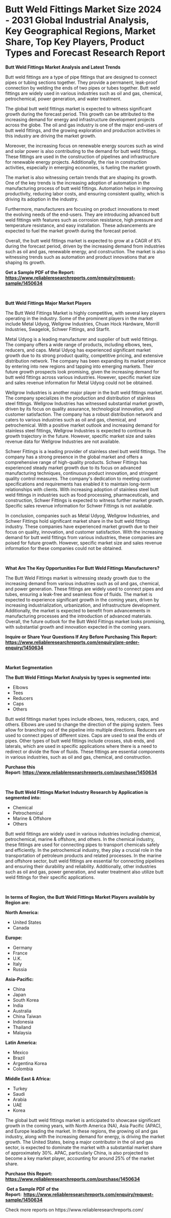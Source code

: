 <p><h1>Butt Weld Fittings Market Size 2024 - 2031 Global Industrial Analysis, Key Geographical Regions, Market Share, Top Key Players, Product Types and Forecast Research Report</h1></p><p><strong>Butt Weld Fittings Market Analysis and Latest Trends</strong></p>
<p><p>Butt weld fittings are a type of pipe fittings that are designed to connect pipes or tubing sections together. They provide a permanent, leak-proof connection by welding the ends of two pipes or tubes together. Butt weld fittings are widely used in various industries such as oil and gas, chemical, petrochemical, power generation, and water treatment.</p><p>The global butt weld fittings market is expected to witness significant growth during the forecast period. This growth can be attributed to the increasing demand for energy and infrastructure development projects across the globe. The oil and gas industry is one of the major end-users of butt weld fittings, and the growing exploration and production activities in this industry are driving the market growth.</p><p>Moreover, the increasing focus on renewable energy sources such as wind and solar power is also contributing to the demand for butt weld fittings. These fittings are used in the construction of pipelines and infrastructure for renewable energy projects. Additionally, the rise in construction activities, especially in emerging economies, is fueling the market growth.</p><p>The market is also witnessing certain trends that are shaping its growth. One of the key trends is the increasing adoption of automation in the manufacturing process of butt weld fittings. Automation helps in improving productivity, reducing labor costs, and ensuring consistent quality, which is driving its adoption in the industry.</p><p>Furthermore, manufacturers are focusing on product innovations to meet the evolving needs of the end-users. They are introducing advanced butt weld fittings with features such as corrosion resistance, high pressure and temperature resistance, and easy installation. These advancements are expected to fuel the market growth during the forecast period.</p><p>Overall, the butt weld fittings market is expected to grow at a CAGR of 8% during the forecast period, driven by the increasing demand from industries such as oil and gas, renewable energy, and construction. The market is also witnessing trends such as automation and product innovations that are shaping its growth.</p></p>
<p><strong>Get a Sample PDF of the Report:&nbsp; <a href="https://www.reliableresearchreports.com/enquiry/request-sample/1450634">https://www.reliableresearchreports.com/enquiry/request-sample/1450634</a></strong></p>
<p>&nbsp;</p>
<p><strong>Butt Weld Fittings Major Market Players</strong></p>
<p><p>The Butt Weld Fittings Market is highly competitive, with several key players operating in the industry. Some of the prominent players in the market include Metal Udyog, Wellgrow Industries, Chuan Hock Hardware, Morrill Industries, Swagelok, Schwer Fittings, and Starfit.</p><p>Metal Udyog is a leading manufacturer and supplier of butt weld fittings. The company offers a wide range of products, including elbows, tees, reducers, and caps. Metal Udyog has experienced significant market growth due to its strong product quality, competitive pricing, and extensive distribution network. The company has been expanding its market presence by entering into new regions and tapping into emerging markets. Their future growth prospects look promising, given the increasing demand for butt weld fittings across various industries. However, specific market size and sales revenue information for Metal Udyog could not be obtained.</p><p>Wellgrow Industries is another major player in the butt weld fittings market. The company specializes in the production and distribution of stainless steel fittings. Wellgrow Industries has witnessed substantial market growth, driven by its focus on quality assurance, technological innovation, and customer satisfaction. The company has a robust distribution network and caters to various industries such as oil and gas, chemical, and petrochemical. With a positive market outlook and increasing demand for stainless steel fittings, Wellgrow Industries is expected to continue its growth trajectory in the future. However, specific market size and sales revenue data for Wellgrow Industries are not available.</p><p>Schwer Fittings is a leading provider of stainless steel butt weld fittings. The company has a strong presence in the global market and offers a comprehensive range of high-quality products. Schwer Fittings has experienced steady market growth due to its focus on advanced manufacturing techniques, continuous product innovation, and stringent quality control measures. The company's dedication to meeting customer specifications and requirements has enabled it to maintain long-term relationships with clients. With increasing adoption of stainless steel butt weld fittings in industries such as food processing, pharmaceuticals, and construction, Schwer Fittings is expected to witness further market growth. Specific sales revenue information for Schwer Fittings is not available.</p><p>In conclusion, companies such as Metal Udyog, Wellgrow Industries, and Schwer Fittings hold significant market share in the butt weld fittings industry. These companies have experienced market growth due to their focus on quality, innovation, and customer satisfaction. With the increasing demand for butt weld fittings from various industries, these companies are poised for future growth. However, specific market size and sales revenue information for these companies could not be obtained.</p></p>
<p>&nbsp;</p>
<p><strong>What Are The Key Opportunities For Butt Weld Fittings Manufacturers?</strong></p>
<p><p>The Butt Weld Fittings market is witnessing steady growth due to the increasing demand from various industries such as oil and gas, chemical, and power generation. These fittings are widely used to connect pipes and tubes, ensuring a leak-free and seamless flow of fluids. The market is expected to experience significant growth in the coming years, driven by increasing industrialization, urbanization, and infrastructure development. Additionally, the market is expected to benefit from advancements in manufacturing processes and the introduction of advanced materials. Overall, the future outlook for the Butt Weld Fittings market looks promising, with substantial growth and innovation expected in the coming years.</p></p>
<p><strong>Inquire or Share Your Questions If Any Before Purchasing This Report: <a href="https://www.reliableresearchreports.com/enquiry/pre-order-enquiry/1450634">https://www.reliableresearchreports.com/enquiry/pre-order-enquiry/1450634</a></strong></p>
<p>&nbsp;</p>
<p><strong>Market Segmentation</strong></p>
<p><strong>The Butt Weld Fittings Market Analysis by types is segmented into:</strong></p>
<p><ul><li>Elbows</li><li>Tees</li><li>Reducers</li><li>Caps</li><li>Others</li></ul></p>
<p><p>Butt weld fittings market types include elbows, tees, reducers, caps, and others. Elbows are used to change the direction of the piping system. Tees allow for branching out of the pipeline into multiple directions. Reducers are used to connect pipes of different sizes. Caps are used to seal the ends of pipes. Other types of butt weld fittings include crosses, stub ends, and laterals, which are used in specific applications where there is a need to redirect or divide the flow of fluids. These fittings are essential components in various industries, such as oil and gas, chemical, and construction.</p></p>
<p><strong>Purchase this Report:&nbsp;<a href="https://www.reliableresearchreports.com/purchase/1450634">https://www.reliableresearchreports.com/purchase/1450634</a></strong></p>
<p>&nbsp;</p>
<p><strong>The Butt Weld Fittings Market Industry Research by Application is segmented into:</strong></p>
<p><ul><li>Chemical</li><li>Petrochemical</li><li>Marine & Offshore</li><li>Others</li></ul></p>
<p><p>Butt weld fittings are widely used in various industries including chemical, petrochemical, marine & offshore, and others. In the chemical industry, these fittings are used for connecting pipes to transport chemicals safely and efficiently. In the petrochemical industry, they play a crucial role in the transportation of petroleum products and related processes. In the marine and offshore sector, butt weld fittings are essential for connecting pipelines and ensuring their durability and reliability. Additionally, other industries such as oil and gas, power generation, and water treatment also utilize butt weld fittings for their specific applications.</p></p>
<p>&nbsp;</p>
<p><strong>In terms of Region, the Butt Weld Fittings Market Players available by Region are:</strong></p>
<p>
    <p> <strong> North America: </strong>
        <ul>
            <li>United States</li>
            <li>Canada</li>
        </ul>
        </p> 
    <p> <strong> Europe: </strong>
        <ul>
            <li>Germany</li>
            <li>France</li>
            <li>U.K.</li>
            <li>Italy</li>
            <li>Russia</li>
        </ul>
        </p> 
    <p> <strong> Asia-Pacific: </strong>
        <ul>
            <li>China</li>
            <li>Japan</li>
            <li>South Korea</li>
            <li>India</li>
            <li>Australia</li>
            <li>China Taiwan</li>
            <li>Indonesia</li>
            <li>Thailand</li>
            <li>Malaysia</li>
        </ul>
        </p> 
    <p> <strong> Latin America: </strong>
        <ul>
            <li>Mexico</li>
            <li>Brazil</li>
            <li>Argentina Korea</li>
            <li>Colombia</li>
        </ul>
        </p> 
    <p> <strong> Middle East & Africa: </strong>
        <ul>
            <li>Turkey</li>
            <li>Saudi</li>
            <li>Arabia</li>
            <li>UAE</li>
            <li>Korea</li>
        </ul>
    </p>
    </p>
<p><p>The global butt weld fittings market is anticipated to showcase significant growth in the coming years, with North America (NA), Asia Pacific (APAC), and Europe leading the market. In these regions, the growing oil and gas industry, along with the increasing demand for energy, is driving the market growth. The United States, being a major contributor in the oil and gas sector, is expected to dominate the market with a substantial market share of approximately 30%. APAC, particularly China, is also projected to become a key market player, accounting for around 25% of the market share.</p></p>
<p><strong>Purchase this Report: <a href="https://www.reliableresearchreports.com/purchase/1450634">https://www.reliableresearchreports.com/purchase/1450634</a></strong></p>
<p>&nbsp;<strong>Get a Sample PDF of the Report:&nbsp;&nbsp;<a href="https://www.reliableresearchreports.com/enquiry/request-sample/1450634">https://www.reliableresearchreports.com/enquiry/request-sample/1450634</a></strong></p>
<p><strong></strong></p>
<p>Check more reports on https://www.reliableresearchreports.com/</p>